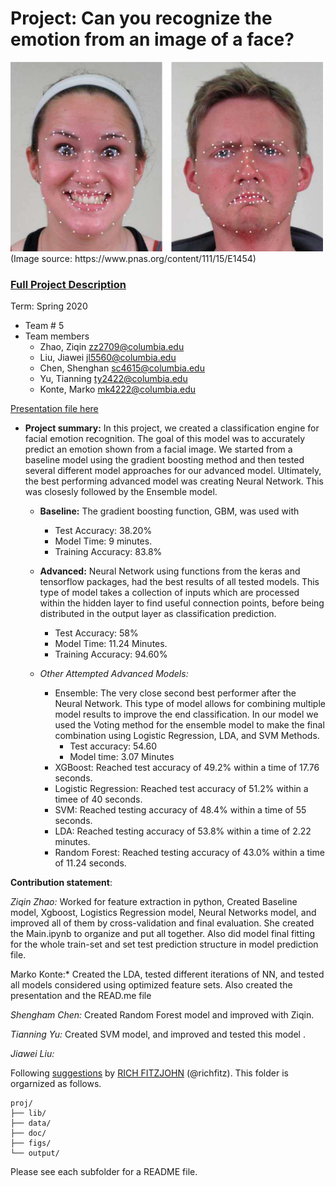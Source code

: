 # Project: Can you recognize the emotion from an image of a face? 
<img src="figs/CE.jpg" alt="Compound Emotions" width="500"/>
(Image source: https://www.pnas.org/content/111/15/E1454)

### [Full Project Description](doc/project3_desc.md)

Term: Spring 2020

+ Team # 5
+ Team members
	+ Zhao, Ziqin zz2709@columbia.edu
	+ Liu, Jiawei jl5560@columbia.edu
	+ Chen, Shenghan sc4615@columbia.edu
	+ Yu, Tianning ty2422@columbia.edu
	+ Konte, Marko mk4222@columbia.edu

[Presentation file here](https://github.com/TZstatsADS/Spring2020-Project3-group5/blob/master/doc/Project%203-%20Image%20Classification.pptx)

+ **Project summary:** 
In this project, we created a classification engine for facial emotion recognition. The goal of this model was to accurately predict an emotion shown from a facial image. We started from a baseline model using the gradient boosting method and then tested several different model approaches for our advanced model. Ultimately, the best performing advanced model was creating Neural Network. This was closesly followed by the Ensemble model. 

	+ **Baseline:** The gradient boosting function, GBM, was used with 
		+ Test Accuracy: 38.20%
		+ Model  Time: 9 minutes.
		+ Training Accuracy: 83.8%
	
	+ **Advanced:** Neural Network using functions from the keras and tensorflow packages, had the best results of all tested 				models. This type of model takes a collection of inputs which are processed within the hidden layer to find 				useful connection points, before being distributed in the output layer as classification prediction.  
		+ Test Accuracy: 58% 
		+ Model Time: 11.24 Minutes. 
		+ Training Accuracy: 94.60%
	
	+ *Other Attempted Advanced Models:*
		+ Ensemble: The very close second best performer after the Neural Network. This type of model allows for combining 				multiple model results to improve the end classification. In our model we used the Voting method for the 				ensemble model to make the final combination using Logistic Regression, LDA, and SVM Methods.  
			+ Test accuracy: 54.60
			+ Model time: 3.07 Minutes
		+ XGBoost: Reached test accuracy of 49.2% within a time of 17.76 seconds. 
		+ Logistic Regression: Reached test accuracy of 51.2% within a timee of 40 seconds. 
		+ SVM: Reached testing accuracy of 48.4% within a time of 55 seconds. 
		+ LDA: Reached testing accuracy of 53.8% within a time of 2.22 minutes. 
		+ Random Forest: Reached testing accuracy of 43.0% within a time of 11.24 seconds.

**Contribution statement**:

*Ziqin Zhao:* Worked for feature extraction in python, Created Baseline model, Xgboost, Logistics Regression model, Neural Networks model, and improved all of them by cross-validation and final evaluation. She created the Main.ipynb to organize and put all together. Also did model final fitting for the whole train-set and set test prediction structure in model prediction file.

Marko Konte:* Created the LDA, tested different iterations of NN, and tested all models considered using optimized feature sets. Also created the presentation and the READ.me file 

*Shengham Chen:* Created Random Forest model and improved with Ziqin. 

*Tianning Yu:* Created SVM model, and improved and tested this model . 

*Jiawei Liu:* 

Following [suggestions](http://nicercode.github.io/blog/2013-04-05-projects/) by [RICH FITZJOHN](http://nicercode.github.io/about/#Team) (@richfitz). This folder is orgarnized as follows.

```
proj/
├── lib/
├── data/
├── doc/
├── figs/
└── output/
```

Please see each subfolder for a README file.
